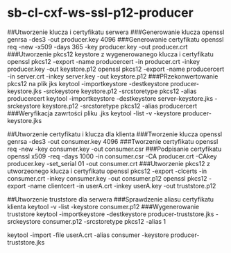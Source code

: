 # sb-cl-cxf-ws-ssl-p12-producer

##Utworzenie klucza i certyfikatu serwera
###Generowanie klucza
openssl genrsa -des3 -out producer.key 4096
###Generowanie certyfikatu
openssl req -new -x509 -days 365 -key producer.key -out producer.crt
###Utworzenie pkcs12 keystore z wygenerowanego klucza i certyfikatu
openssl pkcs12 -export -name producercert -in producer.crt -inkey producer.key -out keystore.p12
openssl pkcs12 -export -name producercert -in server.crt -inkey server.key -out keystore.p12
###PRzekonwertowanie pkcs12 na plik jks
keytool -importkeystore -destkeystore producer-keystore.jks -srckeystore keystore.p12 -srcstoretype pkcs12 -alias producercert
keytool -importkeystore -destkeystore server-keystore.jks -srckeystore keystore.p12 -srcstoretype pkcs12 -alias producercert
###Weryfikacja zawrtości pliku .jks
keytool -list -v -keystore producer-keystore.jks

##Utworzenie certyfikatu i klucza dla klienta
###Tworzenie klucza
openssl genrsa -des3 -out consumer.key 4096
###Tworzenie certyfikatu
openssl req -new -key consumer.key -out consumer.csr
###Podpisanie certyfikatu
openssl x509 -req -days 1000 -in consumer.csr -CA producer.crt -CAkey producer.key -set_serial 01 -out consumer.crt
###Utworzenie pkcs12 z utworzeonego klucza i certyfikatu
openssl pkcs12 -export -clcerts -in consumer.crt -inkey consumer.key -out consumer.p12
openssl pkcs12 -export -name clientcert -in userA.crt -inkey userA.key -out truststore.p12


##Utworzenie truststore dla serwera
###Sprawdzenie aliasu certyfikatu klienta
keytool -v -list -keystore consumer.p12
###Wygenerowanie truststore
keytool -importkeystore -destkeystore producer-truststore.jks -srckeystore consumer.p12 -srcstoretype pkcs12 -alias 1

keytool -import -file userA.crt -alias consumer -keystore producer-truststore.jks